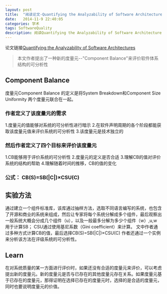 ```yaml
---
layout: post
title:  "阅读论文-Quantifying the Analyzability of Software Architectures"
date:   2014-11-9 22:40:05
categories: 学术
tags: SoftwareQuality
description: 阅读Quantifying the Analyzability of Software Architectures.pdf的总结
---
```

论文链接[Quantifying the Analyzability of Software Architectures](http://www.sig.eu/blobs/Research/Scientific%20publication/2011/QuantifyingTheAnalyzabilityOfSoftwareArchitectures_camera_ready.pdf)

> 本文作者提出了一种新的度量元--"Component Balance"来评价软件体系结构的可分析性

## Component Balance
度量元Component Balance 的定义是将System Breakdown和Component Size Uniformity 两个度量元联合在一起。

### 作者定义了该度量元的需求
1.度量元的值能够对系统的可分析性进行暗示
2.在软件声明周期的各个阶段都能获取该度量元值来评价系统的可分析性
3.该度量元是技术独立的

### 然后作者定义了四个目标来评价该度量元
1.CB能够用于评价系统的可分析性
2.度量元的定义是否合适
3.理解CB的值对评价系统的结构的帮助
4.理解随着时间的推移，CB的值的变化

### 公式： CB(S)=SB(|C|)×CSU(C)

## 实验方法
通过建立一个组件标准库，该库通过抽样方法，选取不同语言编写的系统，也包含了开源和商业的系统来组成，然后让专家将每个系统分解成多个组件，最后观察出一般系统大概会分成几个组件（u），以及一般最多分解为多少个组件（w）,u,w 用于计算SB；
CSU通过使用基尼系数（Gini coefficient）来计算。
文中作者通过多种方式计算CB的值，最后选择CB(S)=SB(|C|)×CSU(C)
作者还通过一个实例来分析该方法在评级系统的可分析性。

## Learn
在对系统质量的某一方面进行评价时，如果还没有合适的度量元来评价，可以考虑提出新的度量元。新的度量元是否与已存在的其他度量元存在关系。如果度量元基于已存在的度量元，那得证明在选择已存在的度量元时，选择的是合适的度量元，同时也要说明度量元的价值。

[jekyll]:      http://jekyllrb.com
[jekyll-gh]:   https://github.com/jekyll/jekyll
[jekyll-help]: https://github.com/jekyll/jekyll-help

